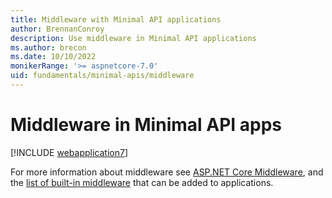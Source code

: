 ```yaml
---
title: Middleware with Minimal API applications
author: BrennanConroy
description: Use middleware in Minimal API applications
ms.author: brecon
ms.date: 10/10/2022
monikerRange: '>= aspnetcore-7.0'
uid: fundamentals/minimal-apis/middleware
---
```


# Middleware in Minimal API apps

[!INCLUDE [webapplication7](~/fundamentals/minimal-apis/includes/middleware.md)]

For more information about middleware see [ASP.NET Core Middleware](xref:fundamentals/middleware/index), and the [list of built-in middleware](xref:fundamentals/middleware/index#built-in-middleware) that can be added to applications.
